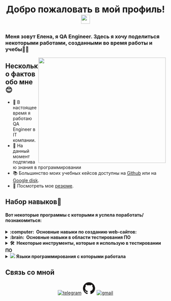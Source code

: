 ## <h1 align="center">Добро пожаловать в мой профиль! <img src="https://media.giphy.com/media/hvRJCLFzcasrR4ia7z/giphy.gif" width="28px" height="28px"> </h1>
<h3>Меня зовут Елена, я QA Engineer. Здесь я хочу поделиться некоторыми работами, созданными во время работы и учебы🧑‍🎓</h3>
<img align="right" src="https://media.giphy.com/media/GYtblmdLnemlO/giphy.gif" width="400" height="330">
<h2>Несколько фактов обо мне😊</h2>
<ul>
  <li> 🌱  В настоящее время я работаю QA Engineer в IT компании. </li>
  <li> 🧠  На данный момент подтягиваю знания в программировании</li>
  <li> 📚  Большинство моих учебных кейсов доступны на <a href="https://github.com/ElenaZHe">Github</a> или на <a href="https://drive.google.com/drive/folders/1l3DQssyYHGC6beoAbTycpYybJTQDyUJF">Google disk</a>.</li> 
  <li>📙 Посмотреть мое <a href="https://rostov.hh.ru/resume/31c779f1ff0baebb010039ed1f386674586d6f">резюме</a>.</li>
</ul>
<h2>Набор навыков💪</h2>
<h4> Вот некоторые программы с которыми я успела поработать/познакомиться:</h4>
<details>
  <summary><b>:computer: &nbsp;Основные навыки по созданию web-сайтов:</b></summary>
  Есть опыт создания web-сайтов с помощью:
  <ul>
    <li>👨‍💻 OpenServer;</li>
    <li>🔬 Wordpress;</li>
    <li>👨‍💻 <a href="https://github.com/ElenaZHe/College_practice_Web-site">Visual Studio (C#)</a>; </li>
    <li>🔬 <a href="https://sites.google.com/d/1ASyAPUHxS_wNLUhB6_HBDKtlbi-qUm6L/p/1mTBCl3X3H4JketBQfIeP4v85TXY-GPzd/edit">sites.google.com</a></li>
  </ul>
</details>
<details>
  <summary><b>:brain: &nbsp;Основные навыки в области тестирования ПО</b></summary>
  <ul>
    <li>📝 Написание документации: check-list, test-case, bug-report;</li>
    <li>📝 Ручное тестирование;</li>
  </ul>
</details>
<details>
  <summary><b>🛠 &nbsp;Некоторые инструменты, которые я использую в тестировании ПО</b></summary>
  <p align="center"><br/>
    <img src="https://d33wubrfki0l68.cloudfront.net/38b5c953a4667366685d55db55d057c86db1fc54/a0fdc/static/acae6b24d940347661ca901ea07f47c1/chrome-dev-logo-icon.png" title="devtools" alt="devtools" width="40" height="40"/>
    <img src="https://img.uxwing.com/wp-content/themes/uxwing/download/brands-social-media/postman-icon.svg" title="postman" alt="postman" width="40" height="40"/>
    <img src="https://cdn.jsdelivr.net/gh/devicons/devicon/icons/jira/jira-original.svg" title="jira" alt="jira" width="40" height="40"/>
    <img src="https://cdn.jsdelivr.net/gh/devicons/devicon/icons/figma/figma-original.svg" title="figma" alt="figma" width="40" height="40"/>
    <img src="https://cdn.jsdelivr.net/gh/devicons/devicon/icons/androidstudio/androidstudio-original.svg" title="android-studio" alt="android-studio" width="40" height="40"/>
    <img src="https://cdn.jsdelivr.net/gh/devicons/devicon/icons/mysql/mysql-original.svg" title="mysql" alt="mysql" width="40" height="40"/>
    <img src="https://cdn.jsdelivr.net/gh/devicons/devicon/icons/vscode/vscode-original.svg" title="vscode" alt="vscode" width="40" height="40"/>
    <img src="https://github.com/devicons/devicon/blob/master/icons/visualstudio/visualstudio-plain.svg" title="visualstudio" alt="visualstudio" width="40" height="40"/> 
    <img src="https://github.com/devicons/devicon/blob/master/icons/wordpress/wordpress-original.svg" title="wordpress" alt="wordpress" width="40" height="40"/> 
    <img src="https://github.com/devicons/devicon/blob/master/icons/nodejs/nodejs-original.svg" title="nodejs" alt="nodejs" width="40" height="40"/>
    <img src="https://github.com/devicons/devicon/blob/master/icons/github/github-original.svg" title="github" alt="github" width="40" height="40"/> 
  </p>
</details>
<details>
  <summary><b><img src="https://media.giphy.com/media/WUlplcMpOCEmTGBtBW/giphy.gif" width="30"> Языки программирования с которыми работала</b></summary>
  <p align="center"><br/>
    <img src="https://github.com/devicons/devicon/blob/master/icons/javascript/javascript-original.svg" title="javascript" alt="javascript" width="40" height="40"/>
    <img src="https://github.com/devicons/devicon/blob/master/icons/html5/html5-original-wordmark.svg" title="html5" alt="html5" width="40" height="40"/>
    <img src="https://github.com/devicons/devicon/blob/master/icons/csharp/csharp-original.svg" title="csharp" alt="csharp" width="40" height="40"/>
  </p>
</details>
<h2>Связь со мной</h2>
<p align="center">
<a href= "https://t.me/ElenaZheludko"><img src="https://img.icons8.com/?size=512&id=63306&format=png" width="40" height="40" alt="telegram"/></a>
<a href= "https://github.com/ElenaZHe"><img src="https://github.com/devicons/devicon/blob/master/icons/github/github-original.svg" width="40" height="40" alt="gmail"/></a>
<a href= "yelena.zheludko@bk.ru"><img src="https://raw.githubusercontent.com/2fasvg/2fasvg.github.io/master/assets/img/logo/mail.ru/mail.ru.svg" width="40" height="40" alt="gmail"/></a> 
</p>

